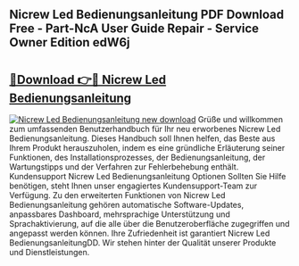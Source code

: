 ## Nicrew Led Bedienungsanleitung PDF Download Free - Part-NcA User Guide Repair - Service Owner Edition edW6j

# <h2><a href="http://df46og.blite.top/?on=Nicrew+Led+Bedienungsanleitung">🔗Download 👉🔴 Nicrew Led Bedienungsanleitung</a></h2>

[![Nicrew Led Bedienungsanleitung new download](https://i.imgur.com/lujVjoI.png)](http://df46og.blite.top/?on=Nicrew+Led+Bedienungsanleitung)
Grüße und willkommen zum umfassenden Benutzerhandbuch für Ihr neu erworbenes Nicrew Led Bedienungsanleitung. Dieses Handbuch soll Ihnen helfen, das Beste aus Ihrem Produkt herauszuholen, indem es eine gründliche Erläuterung seiner Funktionen, des Installationsprozesses, der Bedienungsanleitung, der Wartungstipps und der Verfahren zur Fehlerbehebung enthält. Kundensupport Nicrew Led Bedienungsanleitung Optionen Sollten Sie Hilfe benötigen, steht Ihnen unser engagiertes Kundensupport-Team zur Verfügung. Zu den erweiterten Funktionen von Nicrew Led Bedienungsanleitung gehören automatische Software-Updates, anpassbares Dashboard, mehrsprachige Unterstützung und Sprachaktivierung, auf die alle über die Benutzeroberfläche zugegriffen und angepasst werden können. Ihre Zufriedenheit ist garantiert Nicrew Led BedienungsanleitungDD. Wir stehen hinter der Qualität unserer Produkte und Dienstleistungen.
